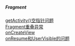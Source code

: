 ##### Fragment  

[getActivity()空指针问题](function/getActivity.md)  
[Fragment重叠异常](solution/solution_001.md)  
[onCreateView](solution/solution_onCreateView.md)  
[onResume和UserVisible的问题](solution/solution_onResumeVisibility.md)  
